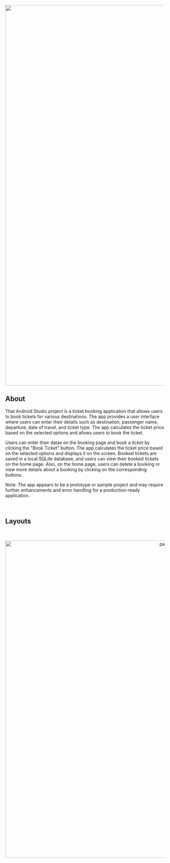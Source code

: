 

<p align="center">
      <img src="https://i.ibb.co/JR6w1dw/fly.png" alt="Project Logo" width="1200">
</p>

## About

That Android Studio project is a ticket booking application that allows users to book tickets for various destinations. The app provides a user interface where users can enter their details such as destination, passenger name, departure, date of travel, and ticket type. The app calculates the ticket price based on the selected options and allows users to book the ticket.

Users can enter their datas on the booking page and book a ticket by clicking the "Book Ticket" button. The app calculates the ticket price based on the selected options and displays it on the screen.
Booked tickets are saved in a local SQLite database, and users can view their booked tickets on the home page.
Also, on the home page, users can delete a booking or view more details about a booking by clicking on the corresponding buttons.

Note: The app appears to be a prototype or sample project and may require further enhancements and error handling for a production-ready application.


<br>

## Layouts

<br>
<p align="center">
      <img src="https://i.ibb.co/mcLLL4D/pages.png" alt="pages" width="1000">
</p>
